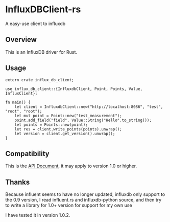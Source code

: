 # InfluxDBClient-rs
A easy-use client to influxdb

## Overview

This is an InfluxDB driver for Rust.

## Usage

```
extern crate influx_db_client;

use influx_db_client::{InfluxdbClient, Point, Points, Value, InfluxClient};

fn main() {
    let client = InfluxdbClient::new("http://localhost:8086", "test", "root", "root");
    let mut point = Point::new("test_measurement");
    point.add_field("field", Value::String("Hello".to_string());
    let points = Points::new(point);
    let res = client.write_points(points).unwrap();
    let version = client.get_version().unwrap();
}
```

## Compatibility

This is the [API Document](https://docs.influxdata.com/influxdb/v1.2/tools/api/), it may apply to version 1.0 or higher.

## Thanks

Because influent seems to have no longer updated, influxdb only support to the 0.9 version, I read influent.rs and influxdb-python source, and then try to write a library for 1.0+ version for support for my own use

I have tested it in version 1.0.2.